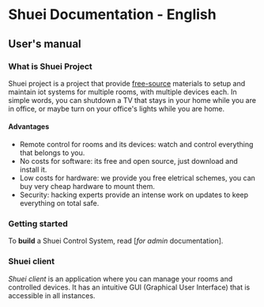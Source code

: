 # Shuei Documentation - English
## User's manual
### What is Shuei Project
Shuei project is a project that provide [free-source](https://en.wikipedia.org/wiki/Free_and_open-source_software) materials to setup and maintain iot systems for multiple rooms, with multiple devices each.
In simple words, you can shutdown a TV that stays in your home while you are in office, or maybe turn on your office's lights while you are home.
#### Advantages
* Remote control for rooms and its devices: watch and control everything that belongs to you.
* No costs for software: its free and open source, just download and install it.
* Low costs for hardware: we provide you free eletrical schemes, you can buy very cheap hardware to mount them.
* Security: hacking experts provide an intense work on updates to keep everything on total safe.
### Getting started
To **build** a Shuei Control System, read [_for admin_ documentation].
### Shuei client
_Shuei client_ is an application where you can manage your rooms and controlled devices.
It has an intuitive GUI (Graphical User Interface) that is accessible in all instances.

